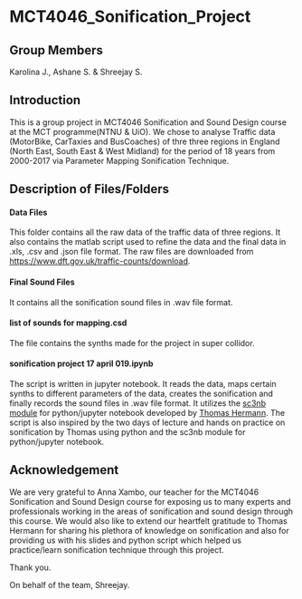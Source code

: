 # MCT4046_Sonification_Project

## Group Members
Karolina J., Ashane S. & Shreejay S.

## Introduction
This is a group project in MCT4046 Sonification and Sound Design course at the MCT programme(NTNU & UiO). We chose to analyse Traffic data (MotorBike, CarTaxies and BusCoaches) of thre three regions in England (North East, South East &  West Midland) for the period of 18 years from 2000-2017 via Parameter Mapping Sonification Technique.

## Description of Files/Folders
#### Data Files
This folder contains all the raw data of the traffic data of three regions. It also contains the matlab script used to refine the data and the final data in .xls, .csv and .json file format. The raw files are downloaded from https://www.dft.gov.uk/traffic-counts/download.


#### Final Sound Files
It contains all the sonification sound files in .wav file format.

#### list of sounds for mapping.csd
The file contains the synths made for the project in super collidor.

#### sonification project 17 april 019.ipynb
The script is written in jupyter notebook. It reads the data, maps certain synths to different parameters of the data, creates the sonification and finally records the sound files in .wav file format. It utilizes the <a href="https://github.com/thomas-hermann/sc3nb" target="_blank">sc3nb module</a> for python/jupyter notebook developed by <a href="https://sonification.de/thermann/" target="_blank">Thomas Hermann</a>. The script is also inspired by the two days of lecture and hands on practice on sonification by Thomas using python and the sc3nb module for python/jupyter notebook.

## Acknowledgement
We are very grateful to Anna Xambo, our teacher for the MCT4046 Sonification and Sound Design course for exposing us to many experts and professionals working in the areas of sonification and sound design through this course. We would also like to extend our heartfelt gratitude to Thomas Hermann for sharing his plethora of knowledge on sonification and also for providing us with his slides and python script which helped us practice/learn sonification technique through this project.

Thank you.

On behalf of the team, 
Shreejay.


